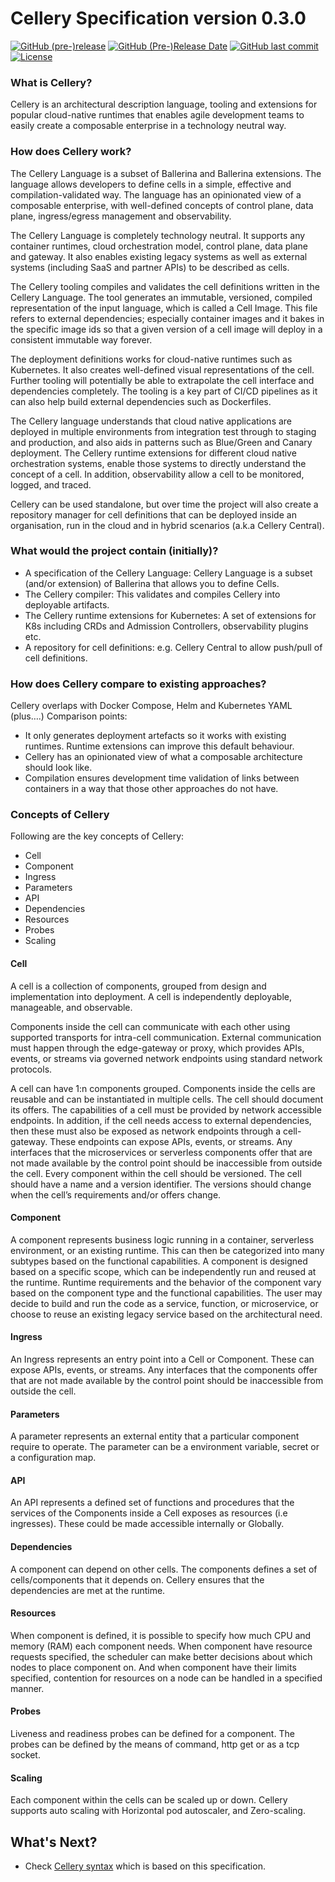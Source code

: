 # Cellery Specification version 0.3.0

  [![GitHub (pre-)release](https://img.shields.io/github/release/cellery-io/spec/all.svg)](https://github.com/cellery-io/spec/releases)
  [![GitHub (Pre-)Release Date](https://img.shields.io/github/release-date-pre/cellery-io/spec.svg)](https://github.com/cellery-io/spec/releases)
  [![GitHub last commit](https://img.shields.io/github/last-commit/cellery-io/spec.svg)](https://github.com/cellery-io/spec/commits/master)
  [![License](https://img.shields.io/badge/License-Apache%202.0-blue.svg)](https://opensource.org/licenses/Apache-2.0)

### What is Cellery?
Cellery is an architectural description language, tooling and extensions for popular cloud-native runtimes that enables 
agile development teams to easily create a composable enterprise in a technology neutral way.

### How does Cellery work? 
The Cellery Language is a subset of Ballerina and Ballerina extensions. The language allows developers to define cells 
in a simple, effective and compilation-validated way. The language has an opinionated view of a composable enterprise, 
with well-defined concepts of control plane, data plane, ingress/egress management and observability.  
 
The Cellery Language is completely technology neutral. It supports any container runtimes,
cloud orchestration model, control plane, data plane and gateway. It also enables existing legacy systems as well as
external systems (including SaaS and partner APIs) to be described as cells.  

The Cellery tooling compiles and validates the cell definitions written in the Cellery Language. The tool generates an 
immutable, versioned, compiled representation of the input language, which is called a Cell Image. This file refers 
to external dependencies; especially container images and it bakes in the specific image ids so that a given version 
of a cell image will deploy in a consistent immutable way forever.  

The deployment definitions works for cloud-native runtimes such as Kubernetes. It also creates well-defined visual 
representations of the cell. Further tooling will potentially be able to extrapolate the cell 
interface and dependencies completely. The tooling is a key part of CI/CD pipelines as it can also help build external 
dependencies such as Dockerfiles.  

The Cellery language understands that cloud native applications are deployed in multiple environments from integration 
test through to staging and production, and also aids in patterns such as Blue/Green and Canary deployment.
The Cellery runtime extensions for different cloud native orchestration systems, enable those systems to directly 
understand the concept of a cell. In addition, observability allow a cell to be monitored, logged, and traced.  

Cellery can be used standalone, but over time the project will also create a repository manager for cell definitions 
that can be deployed inside an organisation, run in the cloud and in hybrid scenarios (a.k.a Cellery Central).

### What would the project contain (initially)?
* A specification of the Cellery Language: Cellery Language is a subset (and/or extension) of Ballerina that allows you 
to define Cells.
* The Cellery compiler: This validates and compiles Cellery into deployable artifacts.
* The Cellery runtime extensions for Kubernetes: A set of extensions for K8s including CRDs and Admission Controllers, 
observability plugins etc. 
* A repository for cell definitions: e.g. Cellery Central to allow push/pull of cell definitions.

### How does Cellery compare to existing approaches?
Cellery overlaps with Docker Compose, Helm and Kubernetes YAML (plus….) Comparison points:
* It only generates deployment artefacts so it works with existing runtimes. Runtime extensions can improve this default behaviour.
* Cellery has an opinionated view of what a composable architecture should look like.
* Compilation ensures development time validation of links between containers in a way that those other approaches do not have.

### Concepts of Cellery
Following are the key concepts of Cellery:
* Cell
* Component
* Ingress
* Parameters
* API
* Dependencies
* Resources
* Probes
* Scaling

#### Cell
A cell is a collection of components, grouped from design and implementation into deployment. A cell is independently 
deployable, manageable, and observable.  

Components inside the cell can communicate with each other using supported transports for intra-cell communication. 
External communication must happen through the edge-gateway or proxy, which provides APIs, events, or streams via 
governed network endpoints using standard network protocols.  

A cell can have 1:n components grouped. Components inside the cells are reusable and can be instantiated in multiple 
cells. The cell should document its offers. The capabilities of a cell must be provided by network accessible endpoints. 
In addition, if the cell needs access to external dependencies, then these must also be exposed as network endpoints 
through a cell-gateway. These endpoints can expose APIs, events, or streams. Any interfaces that the microservices or 
serverless components offer that are not made available by the control point should be inaccessible from outside the 
cell. Every component within the cell should be versioned. The cell should have a name and a version identifier. 
The versions should change when the cell’s requirements and/or offers change.

#### Component
A component represents business logic running in a container, serverless environment, or an existing runtime. 
This can then be categorized into many subtypes based on the functional capabilities. A component is designed based 
on a specific scope, which can be independently run and reused at the runtime. Runtime requirements and the behavior of 
the component vary based on the component type and the functional capabilities. The user may decide to build and run 
the code as a service, function, or microservice, or choose to reuse an existing legacy service based on the architectural need.

#### Ingress
An Ingress represents an entry point into a Cell or Component. These can expose APIs, events, or streams. 
Any interfaces that the components offer that are not made available by the control point should be inaccessible from outside the cell.

#### Parameters
A parameter represents an external entity that a particular component require to operate. The parameter can be a 
environment variable, secret or a configuration map. 

#### API
An API represents a defined set of functions and procedures that the services of the Components inside a Cell exposes 
as resources (i.e ingresses). These could be made accessible internally or Globally.

#### Dependencies
A component can depend on other cells. The components defines a set of cells/components that it depends on. 
Cellery ensures that the dependencies are met at the runtime.

#### Resources
When component is defined, it is possible to specify how much CPU and memory (RAM) each component needs. 
When component have resource requests specified, the scheduler can make better decisions about which nodes to place component on.
And when component have their limits specified, contention for resources on a node can be handled in a specified manner. 

#### Probes
Liveness and readiness probes can be defined for a component. The probes can be defined by the means of command, http get or as a tcp socket.

#### Scaling 
Each component within the cells can be scaled up or down. Cellery supports auto scaling with Horizontal pod autoscaler, 
and Zero-scaling. 

## What's Next?
- Check [Cellery syntax](https://github.com/wso2-cellery/sdk/blob/master/docs/cellery-syntax.md) which is based on this specification.